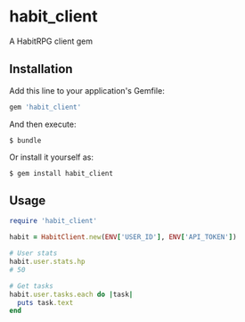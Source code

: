 # habit_client

A HabitRPG client gem

## Installation

Add this line to your application's Gemfile:

```ruby
gem 'habit_client'
```

And then execute:

    $ bundle

Or install it yourself as:

    $ gem install habit_client

## Usage

```ruby
require 'habit_client'

habit = HabitClient.new(ENV['USER_ID'], ENV['API_TOKEN'])

# User stats
habit.user.stats.hp
# 50

# Get tasks
habit.user.tasks.each do |task|
  puts task.text
end
```
